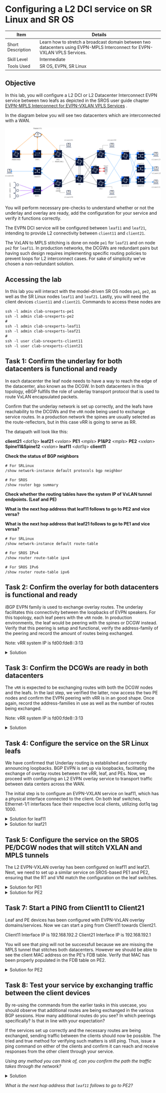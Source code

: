 # Configuring a L2 DCI service on SR Linux and SR OS

| Item | Details |
| --- | --- |
| Short Description | Learn how to stretch a broadcast domain between two datacenters using EVPN-MPLS Interconnect for EVPN-VXLAN VPLS Services. |
| Skill Level | Intermediate |
| Tools Used | SR OS, EVPN, SR Linux |

## Objective

In this lab, you will configure a L2 DCI or L2 Datacenter Interconnect EVPN service between two leafs as depicted in the SROS user guide chapter [EVPN-MPLS Interconnect for EVPN-VXLAN VPLS Services](https://documentation.nokia.com/acg/24-7-2/books/layer-2-services-evpn-md/m1127-evpn-dci-md-cli.html#undefined) .

In the diagram below you will see two datacenters which are interconnected with a WAN. 

![topology](./topology.png)

You will perform necessary pre-checks to understand whether or not the underlay and overlay are ready, add the configuration for your service and verify it functions correctly.

The EVPN DCI service will be configured between `leaf11` and `leaf21`, intending to provide L2 connectivity between `client11` and `client21`.

The VxLAN to MPLS stitching is done on node `pe1` for `leaf21` and on node `pe2` for `leaf11`. In production networks, the DCGWs are redundant pairs but having such design requires implementing specific routing policies to prevent loops for L2 interconnect cases. For sake of simplicity we've chosen a non-redundant solution.


## Accessing the lab
In this lab you will interact with the model-driven SR OS nodes `pe1`, `pe2`, as well as  the SR Linux nodes `leaf11` and `leaf21`. Lastly, you will need the client devices `client11` and `client21`. Commands to access these nodes are
```
ssh -l admin clab-srexperts-pe1
ssh -l admin clab-srexperts-pe2
#
ssh -l admin clab-srexperts-leaf11
ssh -l admin clab-srexperts-leaf21
#
ssh -l user clab-srexperts-client11
ssh -l user clab-srexperts-client21
```

## Task 1: Confirm the underlay for both datacenters is functional and ready
In each datacenter the leaf node needs to have a way to reach the edge of the datacenter, also known as the DCGW. In both datacenters in this topology, eBGP fulfills the role of underlay transport protocol that is used to route VxLAN encapsulated packets.

Confirm that the underlay network is set up correctly, and the leafs have reachability to the DCGWs and the `vRR` node being used to exchange service routes. In a production network the spines are usually selected as the route-reflectors, but in this case vRR is going to serve as RR.

The datapath will look like this:

**client21** <*dot1q*> **leaf21** <*vxlan*> **PE1** <*mpls*> **P1&P2** <*mpls*> **PE2** <*vxlan*> **Spine11&Spine12** <*vxlan*> **leaf11** <*dot1q*> **client11**



**Check the status of BGP neighbors**

```
# For SRLinux
/show network-instance default protocols bgp neighbor
```

```
# For SROS
/show router bgp summary
```
**Check whether the routing tables have the system IP of VxLAN tunnel endpoints. (Leaf and PE)**

**What is the next hop address that leaf11 follows to go to PE2 and vice versa?**

**What is the next hop address that leaf21 follows to go to PE1 and vice versa?**

```
# For SRLinux
/show network-instance default route-table
```

```
# For SROS IPv4
/show router route-table ipv4
```
```
# For SROS IPv6
/show router route-table ipv6
```

## Task 2: Confirm the overlay for both datacenters is functional and ready
iBGP EVPN family is used to exchange overlay routes. The underlay facilitates this connectivity between the loopbacks of EVPN speakers. For this topology, each leaf peers with the `vRR` node. In production environments, the leaf would be peering with the spines or DCGW instead. Verify that this peering is setup and functional, verify the address-family of the peering and record the amount of routes being exchanged.

Note: vRR system IP is fd00:fde8::3:13

<details>
<summary>Solution</summary>

```
/show network-instance default protocols bgp neighbor
```

</details>

## Task 3: Confirm the DCGWs are ready in both datacenters
The `vRR` is expected to be exchanging routes with both the DCGW nodes and the leafs. In the last step, we verified the latter, now access the two PE nodes and confirm the EVPN peering with vRR is in an good shape. Once again, record the address-families in use as well as the number of routes being exchanged.

Note: vRR system IP is fd00:fde8::3:13

<details>
<summary>Solution</summary>
```
show router bgp summary
```
</details>

## Task 4: Configure the service on the SR Linux leafs
We have confirmed that Underlay routing is established and correctly announcing loopbacks. BGP EVPN is set up via loopbacks, facilitating the exchange of overlay routes between the vRR, leaf, and PEs. Now, we proceed with configuring an L2 EVPN overlay service to transport traffic between data centers across the WAN.

The initial step is to configure an EVPN-VXLAN service on leaf11, which has a physical interface connected to the client. On both leaf switches, Ethernet-1/1 interfaces face their respective local clients, utilizing dot1q tag 1000. 

<details>
<summary>Solution for leaf11</summary>

```
/ 
enter candidate

#Configure the client facing subinterface with vlan 1000
set / interface ethernet-1/1 subinterface 1000 type bridged
set / interface ethernet-1/1 subinterface 1000 vlan encap single-tagged vlan-id 1000

#Configure the vxlan tunnel
set / tunnel-interface vxlan0 vxlan-interface 1000 type bridged
set / tunnel-interface vxlan0 vxlan-interface 1000 ingress vni 1000

#Create the L2 EVPN instance and attach physical and vxlan interfaces
set / network-instance l2dci type mac-vrf
set / network-instance l2dci admin-state enable
set / network-instance l2dci interface ethernet-1/1.1000
set / network-instance l2dci vxlan-interface vxlan0.1000
set / network-instance l2dci protocols bgp-evpn bgp-instance 1 admin-state enable
set / network-instance l2dci protocols bgp-evpn bgp-instance 1 vxlan-interface vxlan0.1000
set / network-instance l2dci protocols bgp-evpn bgp-instance 1 evi 99
set / network-instance l2dci protocols bgp-vpn bgp-instance 1 route-target export-rt target:1:1000
set / network-instance l2dci protocols bgp-vpn bgp-instance 1 route-target import-rt target:1:1000

commit now
```

</details>

<details>
<summary>Solution for leaf21</summary>

```
/ 
enter candidate

#Configure the client facing subinterface with vlan 1000
set / interface ethernet-1/1 subinterface 1000 type bridged
set / interface ethernet-1/1 subinterface 1000 vlan encap single-tagged vlan-id 1000

#Configure the vxlan tunnel
set / tunnel-interface vxlan0 vxlan-interface 2000 type bridged
set / tunnel-interface vxlan0 vxlan-interface 2000 ingress vni 2000

#Create the L2 EVPN instance and attach physical and vxlan interfaces
set / network-instance l2dci type mac-vrf
set / network-instance l2dci admin-state enable
set / network-instance l2dci interface ethernet-1/1.1000
set / network-instance l2dci vxlan-interface vxlan0.2000
set / network-instance l2dci protocols bgp-evpn bgp-instance 1 admin-state enable
set / network-instance l2dci protocols bgp-evpn bgp-instance 1 vxlan-interface vxlan0.2000
set / network-instance l2dci protocols bgp-evpn bgp-instance 1 evi 99
set / network-instance l2dci protocols bgp-vpn bgp-instance 1 route-target export-rt target:2:1000
set / network-instance l2dci protocols bgp-vpn bgp-instance 1 route-target import-rt target:2:1000

commit now
```
</details>

## Task 5: Configure the service on the SROS PE/DCGW nodes that will stitch VXLAN and MPLS tunnels

The L2 EVPN-VXLAN overlay has been configured on leaf11 and leaf21. Next, we need to set up a similar service on SROS-based PE1 and PE2, ensuring that the RT and VNI match the configuration on the leaf switches.

<details>
<summary>Solution for PE1</summary>

```
exit all
configure global

#Create the service that will stitch VxLAN to MPLS
/configure service vpls "l2dci" admin-state enable
/configure service vpls "l2dci" service-id 99
/configure service vpls "l2dci" customer "1"

#Attach the VxLAN interface
/configure service vpls "l2dci" vxlan instance 1 vni 2000

/configure service vpls "l2dci" bgp 1 route-distinguisher auto-rd
/configure service vpls "l2dci" bgp 1 route-target export "target:2:1000"
/configure service vpls "l2dci" bgp 1 route-target import "target:2:1000"
/configure service vpls "l2dci" bgp-evpn evi 99

# Tunnel binding for VXLAN domain
/configure service vpls "l2dci" bgp-evpn vxlan 1 admin-state enable
/configure service vpls "l2dci" bgp-evpn vxlan 1 vxlan-instance 1

commit

```

</details>

<details>
<summary>Solution for PE2</summary>

```
exit all
configure global

#Create the service that will stitch VxLAN to MPLS
/configure service vpls "l2dci" admin-state enable
/configure service vpls "l2dci" service-id 99
/configure service vpls "l2dci" customer "1"

#Attach the VxLAN interface
/configure service vpls "l2dci" vxlan instance 1 vni 1000

# First instance of BGP will serve to the VXLAN domain hence RT has to match the RT set on the Leaf
/configure service vpls "l2dci" bgp 1 route-distinguisher auto-rd
/configure service vpls "l2dci" bgp 1 route-target export "target:1:1000"
/configure service vpls "l2dci" bgp 1 route-target import "target:1:1000"

/configure service vpls "l2dci" bgp-evpn evi 99

# Tunnel binding for VXLAN domain
/configure service vpls "l2dci" bgp-evpn vxlan 1 admin-state enable
/configure service vpls "l2dci" bgp-evpn vxlan 1 vxlan-instance 1

commit
```

</details>

## Task 7: Start a PING from Client11 to Client21
Leaf and PE devices has been configured with EVPN-VxLAN overlay domains/services. Now we can start a ping from Client11 towards Client21.

Client11 Interface IP is 192.168.192.2
Client21 Interface IP is 192.168.192.1

You will see that ping will not be successfull because we are missing the MPLS tunnel that stitches both datacenters. However we should be able to see the client MAC address on the PE's FDB table. Verify that MAC has been properly populated in the FDB table on PE2.

<details>
<summary>Solution for PE2</summary>

```

```

</details>



## Task 8: Test your service by exchanging traffic between the client devices
By re-using the commands from the earlier tasks in this usecase, you should observe that additional routes are being exchanged in the various BGP sessions. How many additional routes do you see? In which peerings specifically? Is that in line with your expectation?

If the services set up correctly and the necessary routes are being exchanged, sending traffic between the clients should now be possible. The tried and true method for verifying such matters is still ping. Thus, issue a ping command on either of the clients and confirm it can reach and receive responses from the other client through your service.

*Using any method you can think of, can you confirm the path the traffic takes through the network?*

<details>
<summary>Solution</summary>

```
for SRLinux
/show network-instance default protocols bgp neighbor
for SROS
/show router bgp summary

for SRLinux
/show network-instance default route-table
for SROS
/show router route-table ipv4
/show router route-table ipv6
```
</details>

*What is the next hop address that `leaf11` follows to go to PE2?*


